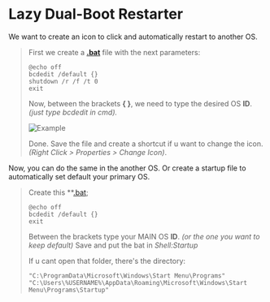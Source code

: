 # Lazy Dual-Boot Restarter
We want to create an icon to click and automatically restart to another OS.

> First we create a **[.bat](https://github.com/gzmatte/Dual-Boot/releases/download/1/bat.bat)** file with the next parameters:
>
> ```
> @echo off
> bcdedit /default {}
> shutdown /r /f /t 0
> exit
> ```
>
> Now, between the brackets **{ }**, we need to type the desired OS **ID**.
> _(just type bcdedit in cmd)._
> 
> ![Example](https://github.com/gzmatte/Dual-Boot/assets/117684932/04b9a821-99e3-4bb7-9242-3cf1bd5aec9d)
>
> Done. Save the file and create a shortcut if u want to change the icon. _(Right Click > Properties > Change Icon)_.




Now, you can do the same in the another OS. Or create a startup file to automatically set default your primary OS.

> Create this **[.bat](https://github.com/gzmatte/Dual-Boot/releases/download/1/start-bcd.bat);
> ```
> @echo off
> bcdedit /default {}
> exit
> ```
> 
> Between the brackets type your MAIN OS **ID**. _(or the one you want to keep default)_
> Save and put the bat in _Shell:Startup_
> 
> If u cant open that folder, there's the directory:
> ```
> "C:\ProgramData\Microsoft\Windows\Start Menu\Programs"
> "C:\Users\%USERNAME%\AppData\Roaming\Microsoft\Windows\Start Menu\Programs\Startup"
> ```
